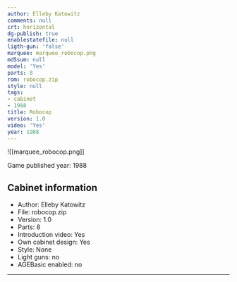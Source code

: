 ```yaml
---
author: Elleby Katowitz
comments: null
crt: horizontal
dg-publish: true
enablestatefile: null
ligth-gun: 'false'
marquee: marquee_robocop.png
md5sum: null
model: 'Yes'
parts: 8
rom: robocop.zip
style: null
tags:
- cabinet
- 1988
title: Robocop
version: 1.0
video: 'Yes'
year: 1988
---
```


![[marquee_robocop.png]]

Game published year: 1988

## Cabinet information

- Author: Elleby Katowitz
- File: robocop.zip
- Version: 1.0
- Parts: 8
- Introduction video: Yes
- Own cabinet design: Yes
- Style: None
- Light guns: no
- AGEBasic enabled: no

---
